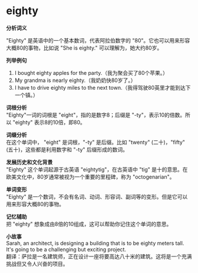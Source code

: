 # eighty

**分析词义**

  

"Eighty" 是英语中的一个基本数词，代表阿拉伯数字的 "80"。它也可以用来形容大概80的事物，比如说 "She is eighty." 可以理解为，她大约80岁。

  

**列举例句**

  

1.  I bought eighty apples for the party.（我为聚会买了80个苹果。）
2.  My grandma is nearly eighty.（我奶奶快80岁了。）
3.  I have to drive eighty miles to the next town.（我得驾驶80英里才能到达下一个镇。）

  

**词根分析**  
"Eighty"一词的词根是 "eight"，指的是数字8；后缀是 "-ty"，表示10的倍数。所以 "eighty" 表示8的10倍，即80。

  

**词缀分析**  
在这个单词中， "eight" 是词根，"-ty" 是后缀。比如 "twenty" (二十)，"fifty" (五十)，这些都是利用数字和 "-ty" 后缀形成的数词。

  

**发展历史和文化背景**  
"Eighty" 这个单词起源于古英语 "eightytig"，在古英语中 "tig" 是十的意思。在欧美文化中，80岁通常被视为一个重要的里程碑，称为 "octogenarian"。

  

**单词变形**  
"Eighty" 是一个数词，不会有名词、动词、形容词、副词等的变形。但是它可以用来形容大概80的事物。

  

**记忆辅助**  
把 "eighty" 想象成由8倍的10组成，这可以帮助你记住这个单词的意思。

  

**小故事**  
Sarah, an architect, is designing a building that is to be eighty meters tall. It's going to be a challenging but exciting project.  
翻译：萨拉是一名建筑师，正在设计一座将要高达八十米的建筑。这将是一个充满挑战但又令人兴奋的项目。
